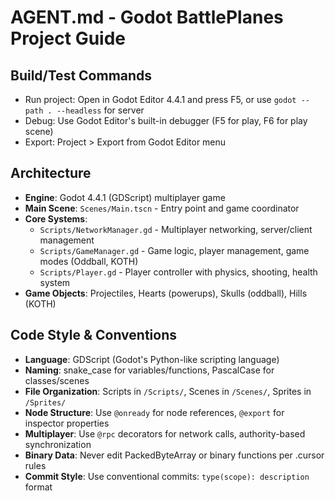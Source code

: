 # AGENT.md - Godot BattlePlanes Project Guide

## Build/Test Commands
- Run project: Open in Godot Editor 4.4.1 and press F5, or use `godot --path . --headless` for server
- Debug: Use Godot Editor's built-in debugger (F5 for play, F6 for play scene)
- Export: Project > Export from Godot Editor menu

## Architecture
- **Engine**: Godot 4.4.1 (GDScript) multiplayer game
- **Main Scene**: `Scenes/Main.tscn` - Entry point and game coordinator
- **Core Systems**: 
  - `Scripts/NetworkManager.gd` - Multiplayer networking, server/client management
  - `Scripts/GameManager.gd` - Game logic, player management, game modes (Oddball, KOTH)
  - `Scripts/Player.gd` - Player controller with physics, shooting, health system
- **Game Objects**: Projectiles, Hearts (powerups), Skulls (oddball), Hills (KOTH)

## Code Style & Conventions
- **Language**: GDScript (Godot's Python-like scripting language)
- **Naming**: snake_case for variables/functions, PascalCase for classes/scenes
- **File Organization**: Scripts in `/Scripts/`, Scenes in `/Scenes/`, Sprites in `/Sprites/`
- **Node Structure**: Use `@onready` for node references, `@export` for inspector properties
- **Multiplayer**: Use `@rpc` decorators for network calls, authority-based synchronization
- **Binary Data**: Never edit PackedByteArray or binary functions per .cursor rules
- **Commit Style**: Use conventional commits: `type(scope): description` format
